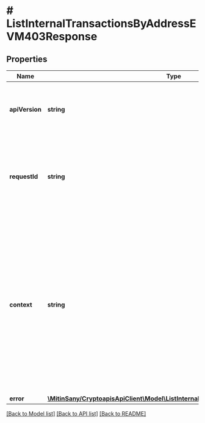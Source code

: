 # # ListInternalTransactionsByAddressEVM403Response

## Properties

Name | Type | Description | Notes
------------ | ------------- | ------------- | -------------
**apiVersion** | **string** | Specifies the version of the API that incorporates this endpoint. |
**requestId** | **string** | Defines the ID of the request. The &#x60;requestId&#x60; is generated by Crypto APIs and it&#39;s unique for every request. |
**context** | **string** | In batch situations the user can use the context to correlate responses with requests. This property is present regardless of whether the response was successful or returned as an error. &#x60;context&#x60; is specified by the user. | [optional]
**error** | [**\MitinSany/CryptoapisApiClient\Model\ListInternalTransactionsByAddressEVME403**](ListInternalTransactionsByAddressEVME403.md) |  |

[[Back to Model list]](../../README.md#models) [[Back to API list]](../../README.md#endpoints) [[Back to README]](../../README.md)
